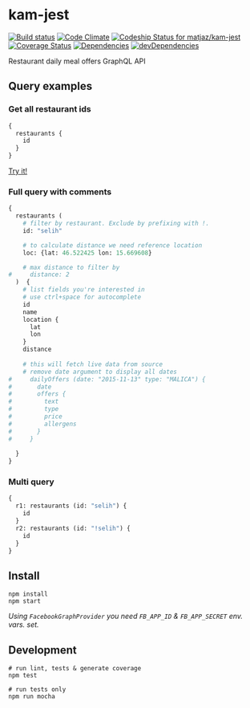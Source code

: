 # kam-jest
[![Build status][travis-image]][travis-url] [![Code Climate][codeclimate-image]][codeclimate-url] [![Codeship Status for matjaz/kam-jest][codeship-image]][codeship-url] [![Coverage Status][coverage-image]][coverage-url] [![Dependencies][david-image]][david-url] [![devDependencies][david-dev-image]][david-dev-url]

Restaurant daily meal offers GraphQL API

## Query examples

### Get all restaurant ids
```graphql
{
  restaurants {
    id
  }
}
```
[Try it!](https://kam-jest.herokuapp.com/graphql?query=%7B%0A%20%20restaurants%20%7B%0A%20%20%20%20id%0A%20%20%7D%0A%7D)

### Full query with comments
```graphql
{
  restaurants (
    # filter by restaurant. Exclude by prefixing with !.
    id: "selih"

    # to calculate distance we need reference location
    loc: {lat: 46.522425 lon: 15.669608}

    # max distance to filter by
#     distance: 2
  )  {
    # list fields you're interested in
    # use ctrl+space for autocomplete
    id
    name
    location {
      lat
      lon
    }
    distance
    
    # this will fetch live data from source
    # remove date argument to display all dates
#     dailyOffers (date: "2015-11-13" type: "MALICA") {
#       date
#       offers {
#         text
#         type
#         price
#         allergens
#       }
#     }
 
  }
} 
```

### Multi query
```graphql
{
  r1: restaurants (id: "selih") {
    id
  }
  r2: restaurants (id: "!selih") {
    id
  }
}
```

## Install

    npm install
    npm start

*Using `FacebookGraphProvider` you need `FB_APP_ID` & `FB_APP_SECRET` env. vars. set.*

## Development

    # run lint, tests & generate coverage
    npm test

    # run tests only
    npm run mocha


[travis-image]: https://img.shields.io/travis/matjaz/kam-jest/master.svg?style=flat
[travis-url]: https://travis-ci.org/matjaz/kam-jest
[codeclimate-image]: https://img.shields.io/codeclimate/github/matjaz/kam-jest.svg?style=flat
[codeclimate-url]: https://codeclimate.com/github/matjaz/kam-jest
[codeship-image]: https://img.shields.io/codeship/cf37bb00-6c82-0133-62fa-261517c79011/master.svg?style=flat
[codeship-url]: https://codeship.com/projects/115577
[coverage-image]: https://img.shields.io/coveralls/matjaz/kam-jest/master.svg?style=flat
[coverage-url]: https://coveralls.io/r/matjaz/kam-jest
[david-image]: https://img.shields.io/david/matjaz/kam-jest.svg?style=flat
[david-url]: https://david-dm.org/matjaz/kam-jest
[david-dev-image]: https://img.shields.io/david/dev/matjaz/kam-jest.svg?style=flat
[david-dev-url]: https://david-dm.org/matjaz/kam-jest#info=devDependencies
